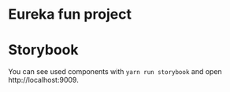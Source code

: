 # Eureka fun project

# Storybook

You can see used components with `yarn run storybook` and open http://localhost:9009.
